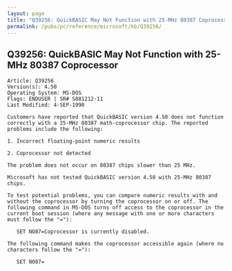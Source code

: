 ```yaml
---
layout: page
title: "Q39256: QuickBASIC May Not Function with 25-MHz 80387 Coprocessor"
permalink: /pubs/pc/reference/microsoft/kb/Q39256/
---
```


## Q39256: QuickBASIC May Not Function with 25-MHz 80387 Coprocessor

	Article: Q39256
	Version(s): 4.50
	Operating System: MS-DOS
	Flags: ENDUSER | SR# S881212-11
	Last Modified: 4-SEP-1990
	
	Customers have reported that QuickBASIC version 4.50 does not function
	correctly with a 25-MHz 80387 math-coprocessor chip. The reported
	problems include the following:
	
	1. Incorrect floating-point numeric results
	
	2. Coprocessor not detected
	
	The problem does not occur on 80387 chips slower than 25 MHz.
	
	Microsoft has not tested QuickBASIC version 4.50 with 25-MHz 80387
	chips.
	
	To test potential problems, you can compare numeric results with and
	without the coprocessor by turning the coprocessor on or off. The
	following command in MS-DOS turns off access to the coprocessor in the
	current boot session (where any message with one or more characters
	must follow the "="):
	
	   SET NO87=Coprocessor is currently disabled.
	
	The following command makes the coprocessor accessible again (where no
	characters follow the "="):
	
	   SET NO87=
